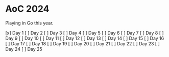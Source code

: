 # AoC 2024
Playing in Go this year.

[x] Day 1
[ ] Day 2
[ ] Day 3
[ ] Day 4
[ ] Day 5
[ ] Day 6
[ ] Day 7
[ ] Day 8
[ ] Day 9
[ ] Day 10
[ ] Day 11
[ ] Day 12
[ ] Day 13
[ ] Day 14
[ ] Day 15
[ ] Day 16
[ ] Day 17
[ ] Day 18
[ ] Day 19
[ ] Day 20
[ ] Day 21
[ ] Day 22
[ ] Day 23
[ ] Day 24
[ ] Day 25
